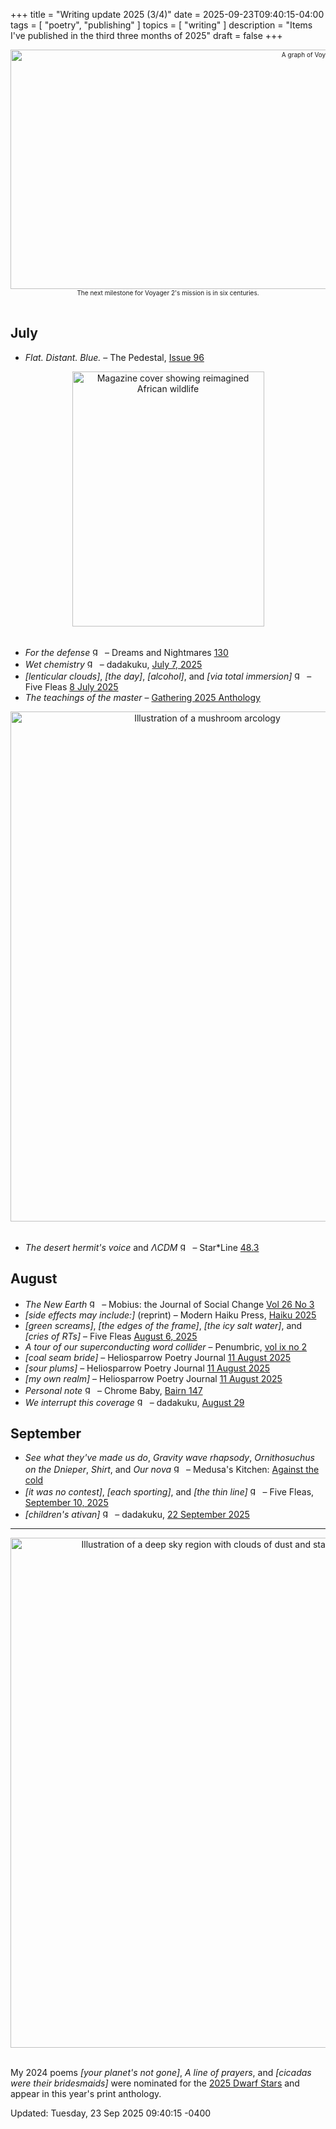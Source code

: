 +++
title = "Writing update 2025 (3/4)"
date = 2025-09-23T09:40:15-04:00
tags = [
    "poetry",
    "publishing"
]
topics = [
    "writing"
]
description = "Items I've published in the third three months of 2025"
draft = false
+++

<div align="center" style="font-size:x-small"><img src="https://milkfish08.s3.us-east-1.amazonaws.com/photo/blog/abovethefold/voyager-2-past-and-future-mission-english-76b920.jpg" alt="A graph of Voyager 2 speed vs. time" width="1024" height="383" title="Voyager 2 mission plotted out to deep time" /><br />The next milestone for Voyager 2's mission is in six centuries.</div><br clear="all" />

## July

* *Flat. Distant. Blue.* – The Pedestal, [Issue 96](https://thepedestalmagazine.com/richard-magahiz-flat-distant-blue/)
<div align="center"><img src="https://milkfish08.s3.us-east-1.amazonaws.com/photo/blog/_20250706_053524.JPG" title="Dreams and Nightmares 130 cover" alt="Magazine cover showing reimagined African wildlife" width="307" height="408" /></div><br clear="all" />

* *For the defense* <img src="https://milkfish08.s3.amazonaws.com/photo/blog/award_star_gold_1.png" width=16 height=16 title="gold star" /> – Dreams and Nightmares [130](https://dreamsandnightmaresmagazine.blogspot.com/2025/06/062025b.html)
* *Wet chemistry*  <img src="https://milkfish08.s3.amazonaws.com/photo/blog/award_star_gold_1.png" width=16 height=16 title="gold star" /> – dadakuku, [July 7, 2025](https://dadakuku.com/2025/07/07/wet-chemistry/)
* *[lenticular clouds]*, *[the day]*, *[alcohol]*, and *[via total immersion]* <img src="https://milkfish08.s3.amazonaws.com/photo/blog/award_star_gold_1.png" width=16 height=16 title="gold star" /> – Five Fleas [8 July 2025](https://fivefleas.blogspot.com/2025/07/afternoon-of-july-8-2025.html)
* *The teachings of the master* – [Gathering 2025 Anthology](https://www.localgemspoetrypress.com/gathering-by-poets-anonymous-preorders.html)

<div align="center"><img src="https://milkfish08.s3.us-east-1.amazonaws.com/photo/blog/IMG_20250726_170938_763.jpg" title="Star*Line issue 48.3 cover" alt="Illustration of a mushroom arcology" width=614 height=816 /></div><br clear="all" />

* *The desert hermit's voice* and *&#923;CDM* <img src="https://milkfish08.s3.amazonaws.com/photo/blog/award_star_gold_1.png" width=16 height=16 title="gold star" />
– Star*Line [48.3](https://sfpoetry.org/wp/starline/starline-48-3-summer-2025/)


## August

* *The New Earth* <img src="https://milkfish08.s3.amazonaws.com/photo/blog/award_star_gold_1.png" width=16 height=16 title="gold star" /> – Mobius: the Journal of Social Change [Vol 26 No 3](https://mobiusmagazine.com/poetry/newearth.html)
* *[side effects may include:]* (reprint) –  Modern Haiku Press, [Haiku 2025](https://www.modernhaiku.org/mhbooks/Haiku2025.html)
* *[green screams]*, *[the edges of the frame]*, *[the icy salt water]*, and *[cries of RTs]* – Five Fleas [August 6, 2025](https://fivefleas.blogspot.com/2025/08/afternoon-of-august-6-2025.html)
* *A tour of our superconducting word collider* – Penumbric, [vol ix no 2](https://www.penumbric.com/currentissue/magahizTour.html)
* *[coal seam bride]* – Heliosparrow Poetry Journal [11 August 2025](https://heliosparrow.com/2025/08/16-21/)
* *[sour plums]* – Heliosparrow Poetry Journal [11 August 2025](https://heliosparrow.com/2025/08/17-21/)
* *[my own realm]* – Heliosparrow Poetry Journal [11 August 2025](https://heliosparrow.com/2025/08/18-20/)
* *Personal note*  <img src="https://milkfish08.s3.amazonaws.com/photo/blog/award_star_gold_1.png" width=16 height=16 title="gold star" /> – Chrome Baby, [Bairn 147](https://robindunn.com/bairn147.html)
* *We interrupt this coverage*  <img src="https://milkfish08.s3.amazonaws.com/photo/blog/award_star_gold_1.png" width=16 height=16 title="gold star" /> – dadakuku, [August 29](https://dadakuku.com/2025/08/29/we-interrupt-this-coverage/)

## September

* *See what they've made us do*, *Gravity wave rhapsody*, *Ornithosuchus on the Dnieper*, *Shirt*, and *Our nova* <img src="https://milkfish08.s3.amazonaws.com/photo/blog/award_star_gold_1.png" width=16 height=16 title="gold star" /> – Medusa's Kitchen: [Against the cold](https://medusaskitchen.blogspot.com/2025/09/against-cold.html)
* *[it was no contest]*, *[each sporting]*, and *[the thin line]* <img src="https://milkfish08.s3.amazonaws.com/photo/blog/award_star_gold_1.png" width=16 height=16 title="gold star" /> – Five Fleas, [September 10, 2025](https://fivefleas.blogspot.com/2025/09/afternoon-of-september-10-2025.html)
* *[children's ativan]*  <img src="https://milkfish08.s3.amazonaws.com/photo/blog/award_star_gold_1.png" width=16 height=16 title="gold star" /> – dadakuku, [22 September 2025](https://dadakuku.com/2025/09/22/get-with-the-program/)

<hr />

<div align="center"><img src="https://milkfish08.s3.us-east-1.amazonaws.com/photo/blog/IMG_20250726_170947_553.jpg" title="Dwarf Stars 2025 Anthology" alt="Illustration of a deep sky region with clouds of dust and stars" width=614 height=816 /></div><br clear="all" />

My 2024 poems *[your planet's not gone]*, *A line of prayers*, and *[cicadas were their bridesmaids]* were nominated for the [2025 Dwarf Stars](https://sfpoetry.org/wp/dwarf-stars/) and appear in this year's print anthology.

<div font-size="small">Updated: Tuesday, 23 Sep 2025 09:40:15 -0400</div>

